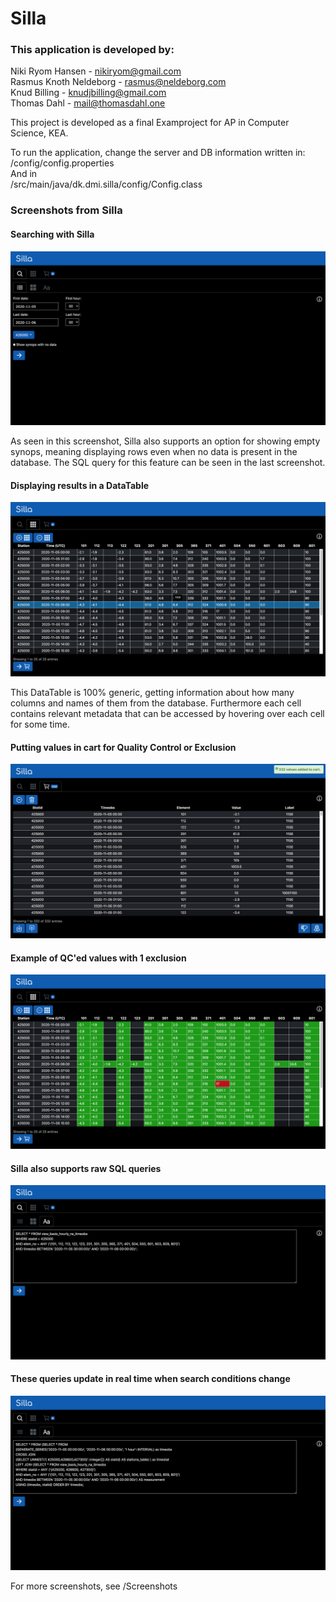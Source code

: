 # Silla
### This application is developed by:
Niki Ryom Hansen - nikiryom@gmail.com\
Rasmus Knoth Neldeborg - rasmus@neldeborg.com\
Knud Billing - knudjbilling@gmail.com\
Thomas Dahl - mail@thomasdahl.one

This project is developed as a final Examproject for AP in Computer Science, KEA.

To run the application, change the server and DB information written in:\
/config/config.properties\
And in\
/src/main/java/dk.dmi.silla/config/Config.class


### Screenshots from Silla

#### Searching with Silla
![Searching With Silla](/Screenshots/01.SearchingWIthSilla.png?raw=true "01.SearchingWIthSilla.png")

As seen in this screenshot, Silla also supports an option for showing empty synops, 
meaning displaying rows even when no data is present in the database.
The SQL query for this feature can be seen in the last screenshot.


#### Displaying results in a DataTable
![Displaying results in a DataTable](/Screenshots/02.ResultTable.png?raw=true "02.ResultTable.png")

This DataTable is 100% generic, getting information about how many columns and names of them from the database.
Furthermore each cell contains relevant metadata that can be accessed by hovering over each cell for some time.

#### Putting values in cart for Quality Control or Exclusion
![Putting values in cart for Quality Control](/Screenshots/08.ValuesAddedToCart.png?raw=true "08.ValuesAddedToCart.png")

#### Example of QC'ed values with 1 exclusion
![One exclusion and everything else QC'ed](/Screenshots/10.AllValuesQCedInResultTable.png?raw=true "10.AllValuesQCedInResultTable.png")

#### Silla also supports raw SQL queries
![Raw SQL Queries](/Screenshots/12.RawSQLSearch.png?raw=true "12.RawSQLSearch.png")

#### These queries update in real time when search conditions change
![Raw SQL updates when search conditions change](/Screenshots/13.AlteredSQLSearchWithSeries.png?raw=true "13.AlteredSQLSearchWithSeries.png")


For more screenshots, see /Screenshots